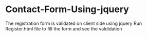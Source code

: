# Contact-Form-Using-jquery
The registration form is validated on client side using jquery 
Run Register.html file to fill the form and see the valdidation
